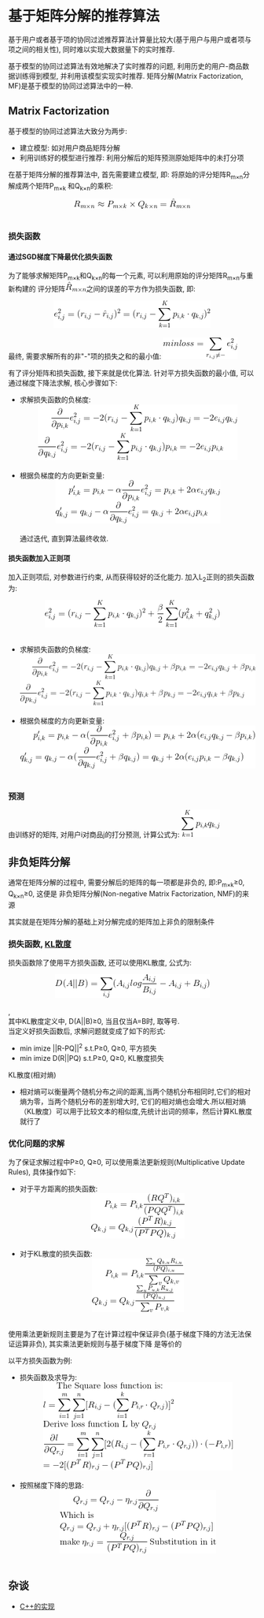# 基于矩阵分解的推荐算法

基于用户或者基于项的协同过滤推荐算法计算量比较大(基于用户与用户或者项与项之间的相关性), 同时难以实现大数据量下的实时推荐.

基于模型的协同过滤算法有效地解决了实时推荐的问题, 利用历史的用户-商品数据训练得到模型, 并利用该模型实现实时推荐.
矩阵分解(Matrix Factorization, MF)是基于模型的协同过滤算法中的一种.

## Matrix Factorization

基于模型的协同过滤算法大致分为两步:
- 建立模型: 如对用户商品矩阵分解
- 利用训练好的模型进行推荐: 利用分解后的矩阵预测原始矩阵中的未打分项

在基于矩阵分解的推荐算法中, 首先需要建立模型, 即: 将原始的评分矩阵R<sub>m×n</sub>分解成两个矩阵P<sub>m×k</sub>
和Q<sub>k×n</sub>的乘积:
<br><center>![](../MularGif/Part4-Recommendation/Chapter15Gif/Matrix%20Factorization.gif)</center></br>

### 损失函数

#### 通过SGD梯度下降最优化损失函数

为了能够求解矩阵P<sub>m×k</sub>和Q<sub>k×n</sub>的每一个元素, 可以利用原始的评分矩阵R<sub>m×n</sub>与重新构建的
评分矩阵![](../MularGif/Part4-Recommendation/Chapter15Gif/Refacotr%20Matrix.gif)之间的误差的平方作为损失函数, 即:
<br><center>![](../MularGif/Part4-Recommendation/Chapter15Gif/Element%20Loss.gif)</center></br>
最终, 需要求解所有的非"-"项的损失之和的最小值: ![](../MularGif/Part4-Recommendation/Chapter15Gif/Loss%20Function.gif)

有了评分矩阵和损失函数, 接下来就是优化算法. 针对平方损失函数的最小值, 可以通过梯度下降法求解, 核心步骤如下:
- 求解损失函数的负梯度:
<br><center>![](../MularGif/Part4-Recommendation/Chapter15Gif/Loss%20Function%20with%20SGD.gif)</center></br>
- 根据负梯度的方向更新变量:
<br><center>![](../MularGif/Part4-Recommendation/Chapter15Gif/Change%20Vector.gif)</center></br>
通过迭代, 直到算法最终收敛.

#### 损失函数加入正则项

加入正则项后, 对参数进行约束, 从而获得较好的泛化能力. 加入L<sub>2</sub>正则的损失函数为:
<br><center>![](../MularGif/Part4-Recommendation/Chapter15Gif/L2Loss%20Function.gif)</center></br>
- 求解损失函数的负梯度:
<br><center>![](../MularGif/Part4-Recommendation/Chapter15Gif/L2SGD.gif)</center></br>
- 根据负梯度的方向更新变量:
<br><center>![](../MularGif/Part4-Recommendation/Chapter15Gif/L2Change%20Vector.gif)</center></br>

### 预测

由训练好的矩阵, 对用户i对商品j的打分预测, 计算公式为: ![](../MularGif/Part4-Recommendation/Chapter15Gif/predict.gif)


## 非负矩阵分解

通常在矩阵分解的过程中, 需要分解后的矩阵的每一项都是非负的, 即:P<sub>m×k</sub>≥0, Q<sub>k×n</sub>≥0, 这便是
非负矩阵分解(Non-negative Matrix Factorization, NMF)的来源

其实就是在矩阵分解的基础上对分解完成的矩阵加上非负的限制条件

### 损失函数, [KL散度](https://blog.csdn.net/xinbolai1993/article/details/78578938?locationNum=4&fps=1)

损失函数除了使用平方损失函数, 还可以使用KL散度, 公式为:
<br><center>![](../MularGif/Part4-Recommendation/Chapter15Gif/KL%20Loss.gif)</center></br>, 
<br>其中KL散度定义中, D(A||B)≥0, 当且仅当A=B时, 取等号.
<br>当定义好损失函数后, 求解问题就变成了如下的形式:
- min imize ||R-PQ||<sup>2</sup> s.t.P≥0, Q≥0, 平方损失
- min imize D(R||PQ) s.t.P≥0, Q≥0, KL散度损失

KL散度(相对熵)
- 相对熵可以衡量两个随机分布之间的距离,当两个随机分布相同时,它们的相对熵为零，当两个随机分布的差别增大时,
它们的相对熵也会增大.所以相对熵（KL散度）可以用于比较文本的相似度,先统计出词的频率，然后计算KL散度就行了

### 优化问题的求解

为了保证求解过程中P≥0, Q≥0, 可以使用乘法更新规则(Multiplicative Update Rules), 具体操作如下:
- 对于平方距离的损失函数:
<br><center>![](../MularGif/Part4-Recommendation/Chapter15Gif/Square%20Optimization.gif)</center></br>
- 对于KL散度的损失函数:
<br><center>![](../MularGif/Part4-Recommendation/Chapter15Gif/KL%20Loss2%20Optimization.gif)</center></br>

使用乘法更新规则主要是为了在计算过程中保证非负(基于梯度下降的方法无法保证运算非负), 其实乘法更新规则与基于梯度下降
是等价的

以平方损失函数为例:
- 损失函数及求导为:
<br><center>![](../MularGif/Part4-Recommendation/Chapter15Gif/Square%20Loss%20Based%20On%20MUR.gif)</center></br>
- 按照梯度下降的思路:
<br><center>![](../MularGif/Part4-Recommendation/Chapter15Gif/Square%20loss%20result.gif)</center></br>

## 杂谈
- [C++的实现](https://blog.csdn.net/winone361/article/details/50705752)